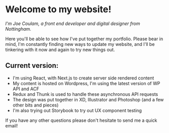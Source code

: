 # Welcome to my website!

*I'm Joe Coulam, a front end developer and digital designer from Nottingham.* 

Here you'll be able to see how I've put together my portfolio. Please bear in mind, I'm constantly finding new ways to update my website, and I'll be tinkering with it now and again to try new things out.

## Current version:
* I'm using React, with Next.js to create server side rendered content
* My content is hosted on Wordpress, I'm using the latest version of WP API and ACF
* Redux and Thunk is used to handle these asynchronous API requests
* The design was put together in XD, Illustrator and Photoshop (and a few other bits and pieces)
* I'm also trying out Storybook to try out UX component testing

If you have any other questions please don't hesitate to send me a quick email!